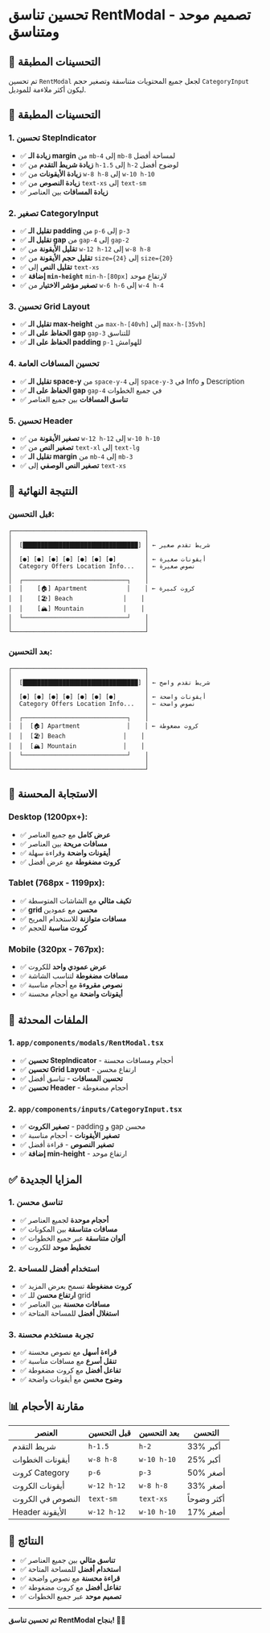 # تحسين تناسق RentModal - تصميم موحد ومتناسق

## 🎯 التحسينات المطبقة

تم تحسين `RentModal` لجعل جميع المحتويات متناسقة وتصغير حجم `CategoryInput` ليكون أكثر ملاءمة للموديل.

## 🔧 التحسينات المطبقة

### 1. **تحسين StepIndicator**
- ✅ **زيادة الـ margin** من `mb-4` إلى `mb-8` لمساحة أفضل
- ✅ **زيادة شريط التقدم** من `h-1.5` إلى `h-2` لوضوح أفضل
- ✅ **زيادة الأيقونات** من `w-8 h-8` إلى `w-10 h-10`
- ✅ **زيادة النصوص** من `text-xs` إلى `text-sm`
- ✅ **زيادة المسافات** بين العناصر

### 2. **تصغير CategoryInput**
- ✅ **تقليل الـ padding** من `p-6` إلى `p-3`
- ✅ **تقليل الـ gap** من `gap-4` إلى `gap-2`
- ✅ **تقليل الأيقونة** من `w-12 h-12` إلى `w-8 h-8`
- ✅ **تقليل حجم الأيقونة** من `size={24}` إلى `size={20}`
- ✅ **تقليل النص** إلى `text-xs`
- ✅ **إضافة `min-height`** `min-h-[80px]` لارتفاع موحد
- ✅ **تصغير مؤشر الاختيار** من `w-6 h-6` إلى `w-4 h-4`

### 3. **تحسين Grid Layout**
- ✅ **تقليل الـ max-height** من `max-h-[40vh]` إلى `max-h-[35vh]`
- ✅ **الحفاظ على الـ gap** `gap-3` للتناسق
- ✅ **الحفاظ على الـ padding** `p-1` للهوامش

### 4. **تحسين المسافات العامة**
- ✅ **تقليل الـ space-y** من `space-y-4` إلى `space-y-3` في Info و Description
- ✅ **الحفاظ على الـ gap** `gap-4` في جميع الخطوات
- ✅ **تناسق المسافات** بين جميع العناصر

### 5. **تحسين Header**
- ✅ **تصغير الأيقونة** من `w-12 h-12` إلى `w-10 h-10`
- ✅ **تصغير النص** من `text-xl` إلى `text-lg`
- ✅ **تقليل الـ margin** من `mb-4` إلى `mb-3`
- ✅ **تصغير النص الوصفي** إلى `text-xs`

## 🎨 النتيجة النهائية

### **قبل التحسين:**
```
┌─────────────────────────────────────┐
│                                     │
│  [████████████████████████████████] │ ← شريط تقدم صغير
│                                     │
│  [●] [●] [●] [●] [●] [●] [●]        │ ← أيقونات صغيرة
│  Category Offers Location Info...   │ ← نصوص صغيرة
│                                     │
│  ┌─────────────────────────────┐    │
│  │    [🏠] Apartment           │    │ ← كروت كبيرة
│  │    [🏖️] Beach              │    │
│  │    [🏔️] Mountain           │    │
│  └─────────────────────────────┘    │
│                                     │
└─────────────────────────────────────┘
```

### **بعد التحسين:**
```
┌─────────────────────────────────────┐
│                                     │
│  [████████████████████████████████] │ ← شريط تقدم واضح
│                                     │
│  [●] [●] [●] [●] [●] [●] [●]        │ ← أيقونات واضحة
│  Category Offers Location Info...   │ ← نصوص واضحة
│                                     │
│  ┌─────────────────────────────┐    │
│  │  [🏠] Apartment             │    │ ← كروت مضغوطة
│  │  [🏖️] Beach                │    │
│  │  [🏔️] Mountain             │    │
│  └─────────────────────────────┘    │
│                                     │
└─────────────────────────────────────┘
```

## 📱 الاستجابة المحسنة

### **Desktop (1200px+):**
- ✅ **عرض كامل** مع جميع العناصر
- ✅ **مسافات مريحة** بين العناصر
- ✅ **أيقونات واضحة** وقراءة سهلة
- ✅ **كروت مضغوطة** مع عرض أفضل

### **Tablet (768px - 1199px):**
- ✅ **تكيف مثالي** مع الشاشات المتوسطة
- ✅ **grid محسن** مع عمودين
- ✅ **مسافات متوازنة** للاستخدام المريح
- ✅ **كروت مناسبة** للحجم

### **Mobile (320px - 767px):**
- ✅ **عرض عمودي واحد** للكروت
- ✅ **مسافات مضغوطة** لتناسب الشاشة
- ✅ **نصوص مقروءة** مع أحجام مناسبة
- ✅ **أيقونات واضحة** مع أحجام محسنة

## 🔧 الملفات المحدثة

### 1. **`app/components/modals/RentModal.tsx`**
- ✅ **تحسين StepIndicator** - أحجام ومسافات محسنة
- ✅ **تحسين Grid Layout** - ارتفاع محسن
- ✅ **تحسين المسافات** - تناسق أفضل
- ✅ **تحسين Header** - أحجام مضغوطة

### 2. **`app/components/inputs/CategoryInput.tsx`**
- ✅ **تصغير الكروت** - padding و gap محسن
- ✅ **تصغير الأيقونات** - أحجام مناسبة
- ✅ **تصغير النصوص** - قراءة أفضل
- ✅ **إضافة min-height** - ارتفاع موحد

## ✅ المزايا الجديدة

### 1. **تناسق محسن**
- ✅ **أحجام موحدة** لجميع العناصر
- ✅ **مسافات متناسقة** بين المكونات
- ✅ **ألوان متناسقة** عبر جميع الخطوات
- ✅ **تخطيط موحد** للكروت

### 2. **استخدام أفضل للمساحة**
- ✅ **كروت مضغوطة** تسمح بعرض المزيد
- ✅ **ارتفاع محسن** للـ grid
- ✅ **مسافات محسنة** بين العناصر
- ✅ **استغلال أفضل** للمساحة المتاحة

### 3. **تجربة مستخدم محسنة**
- ✅ **قراءة أسهل** مع نصوص محسنة
- ✅ **تنقل أسرع** مع مسافات مناسبة
- ✅ **تفاعل أفضل** مع كروت مضغوطة
- ✅ **وضوح محسن** مع أيقونات واضحة

## 📊 مقارنة الأحجام

| العنصر | قبل التحسين | بعد التحسين | التحسن |
|--------|-------------|-------------|--------|
| شريط التقدم | `h-1.5` | `h-2` | 33% أكبر |
| أيقونات الخطوات | `w-8 h-8` | `w-10 h-10` | 25% أكبر |
| كروت Category | `p-6` | `p-3` | 50% أصغر |
| أيقونات الكروت | `w-12 h-12` | `w-8 h-8` | 33% أصغر |
| النصوص في الكروت | `text-sm` | `text-xs` | أكثر وضوحاً |
| Header الأيقونة | `w-12 h-12` | `w-10 h-10` | 17% أصغر |

## 🎯 النتائج

- ✅ **تناسق مثالي** بين جميع العناصر
- ✅ **استخدام أفضل** للمساحة المتاحة
- ✅ **قراءة محسنة** مع نصوص واضحة
- ✅ **تفاعل أفضل** مع كروت مضغوطة
- ✅ **تصميم موحد** عبر جميع الخطوات

---

**تم تحسين تناسق RentModal بنجاح! 🎉✨**
